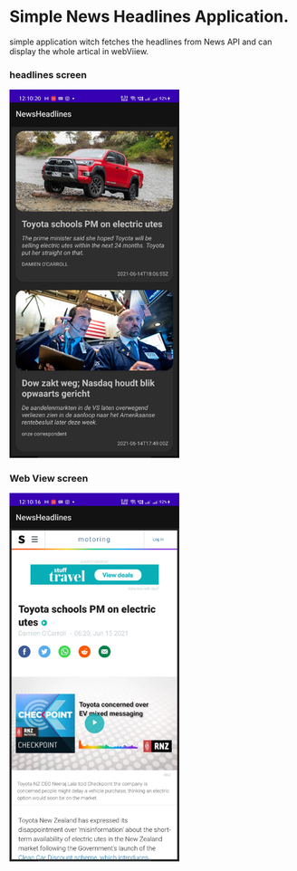 # Simple News Headlines Application.
simple application witch fetches the headlines from News API and can display the whole artical in webViiew.




### headlines screen
<img src="Images/headlines.jpg" width=300>


### Web View screen 
<img src="Images/webview.jpg" width=300>



